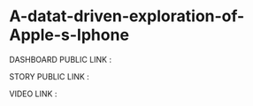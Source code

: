 # A-datat-driven-exploration-of-Apple-s-Iphone

DASHBOARD PUBLIC LINK : 

STORY PUBLIC LINK : 

VIDEO LINK : 
